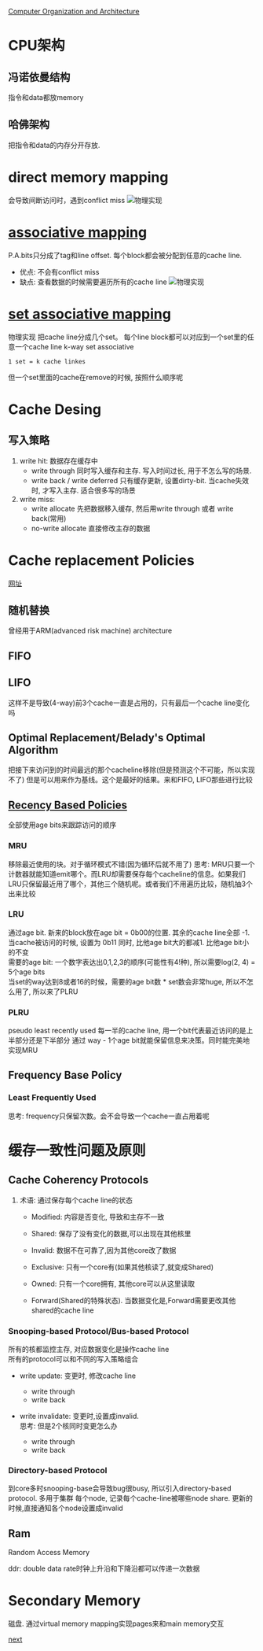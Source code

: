 [Computer Organization and Architecture](https://www.youtube.com/playlist?list=PLBlnK6fEyqRgLLlzdgiTUKULKJPYc0A4q)

# CPU架构
## 冯诺依曼结构
指令和data都放memory

## 哈佛架构
把指令和data的内存分开存放.

# direct memory mapping
会导致间断访问时，遇到conflict miss
![物理实现](./cache/direct-mapping-物理实现.png)

# [associative mapping](https://www.youtube.com/watch?v=uwnsMaH-iV0&list=PLBlnK6fEyqRgLLlzdgiTUKULKJPYc0A4q&index=14)
P.A.bits只分成了tag和line offset. 每个block都会被分配到任意的cache line.
* 优点: 不会有conflict miss
* 缺点: 查看数据的时候需要遍历所有的cache line
![物理实现](./cache/associative-maaping-物理实现.png)

# [set associative mapping](https://www.youtube.com/watch?v=KhAh6thw_TI&list=PLBlnK6fEyqRgLLlzdgiTUKULKJPYc0A4q&index=17)
物理实现
把cache line分成几个set。 每个line block都可以对应到一个set里的任意一个cache line
k-way set associative
```
1 set = k cache linkes 
```
但一个set里面的cache在remove的时候, 按照什么顺序呢

# Cache Desing

## 写入策略
1. write hit: 数据存在缓存中
    * write through
    同时写入缓存和主存. 写入时间过长, 用于不怎么写的场景.
    * write back / write deferred
    只有缓存更新, 设置dirty-bit. 当cache失效时, 才写入主存.
    适合很多写的场景
2. write miss:
    * write allocate
    先把数据移入缓存, 然后用write through 或者 write back(常用)
    * no-write allocate
    直接修改主存的数据

# Cache replacement Policies
[网址](https://www.youtube.com/watch?v=7lxAfszjy68&list=PLBlnK6fEyqRgLLlzdgiTUKULKJPYc0A4q&index=26)

## 随机替换
曾经用于ARM(advanced risk machine) architecture

## FIFO
## LIFO
这样不是导致(4-way)前3个cache一直是占用的，只有最后一个cache line变化吗
## Optimal Replacement/Belady's Optimal Algorithm
把接下来访问到的时间最远的那个cacheline移除(但是预测这个不可能，所以实现不了)
但是可以用来作为基线。这个是最好的结果。来和FIFO, LIFO那些进行比较

## [Recency Based Policies](https://www.youtube.com/watch?v=_Hh-NcdbHCY&list=PLBlnK6fEyqRgLLlzdgiTUKULKJPYc0A4q&index=27)
全部使用age bits来跟踪访问的顺序

### MRU
移除最近使用的块。对于循环模式不错(因为循环后就不用了)
思考: MRU只要一个计数器就能知道emit哪个。而LRU却需要保存每个cacheline的信息。如果我们LRU只保留最近用了哪个，其他三个随机呢。或者我们不用遍历比较，随机抽3个出来比较

### LRU
通过age bit. 新来的block放在age bit = 0b00的位置. 其余的cache line全部 -1.  
当cache被访问的时候, 设置为 0b11 同时, 比他age bit大的都减1. 比他age bit小的不变  
需要的age bit: 一个数字表达出0,1,2,3的顺序(可能性有4!种), 所以需要log(2, 4) = 5个age bits  
当set的way达到8或者16的时候，需要的age bit数 * set数会非常huge, 所以不怎么用了, 所以来了PLRU

### PLRU
pseudo least recently used
每一半的cache line, 用一个bit代表最近访问的是上半部分还是下半部分
通过 way - 1个age bit就能保留信息来决策。同时能完美地实现MRU

## Frequency Base Policy  
### Least Frequently Used  
思考: frequency只保留次数。会不会导致一个cache一直占用着呢



# 缓存一致性问题及原则

## Cache Coherency Protocols
1. 术语: 通过保存每个cache line的状态
    * Modified: 内容是否变化, 导致和主存不一致
    * Shared: 保存了没有变化的数据,可以出现在其他核里
    * Invalid: 数据不在可靠了,因为其他core改了数据

    * Exclusive: 只有一个core有(如果其他核读了,就变成Shared)
    * Owned: 只有一个core拥有, 其他core可以从这里读取
    * Forward(Shared的特殊状态). 当数据变化是,Forward需要更改其他shared的cache line

### Snooping-based Protocol/Bus-based Protocol
所有的核都监控主存, 对应数据变化是操作cache line  
所有的protocol可以和不同的写入策略组合
* write update:
变更时, 修改cache line
    * write through
    * write back

* write invalidate:
变更时,设置成invalid.  
思考: 但是2个核同时变更怎么办
    * write through
    * write back

### Directory-based Protocol
到core多时snooping-base会导致bug很busy, 所以引入directory-based protocol. 多用于集群
每个node, 记录每个cache-line被哪些node share. 更新的时候,直接通知各个node设置成invalid


## Ram
Random Access Memory

ddr: double data rate时钟上升沿和下降沿都可以传递一次数据


# Secondary Memory
磁盘. 通过virtual memory mapping实现pages来和main memory交互



[next](https://www.youtube.com/watch?v=nlLxrMBzsMM&list=PLBlnK6fEyqRgLLlzdgiTUKULKJPYc0A4q&index=4)
